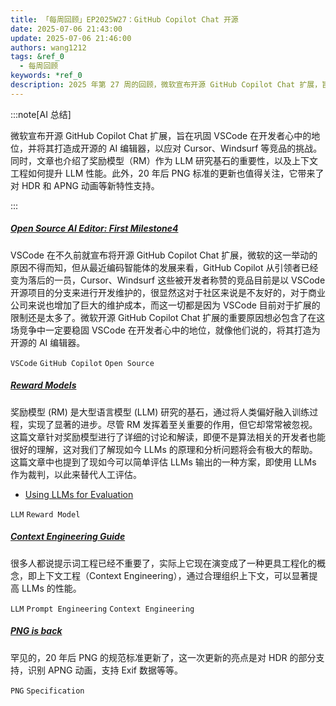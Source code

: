 ```yaml
---
title: 「每周回顾」EP2025W27：GitHub Copilot Chat 开源
date: 2025-07-06 21:43:00
update: 2025-07-06 21:46:00
authors: wang1212
tags: &ref_0
  - 每周回顾
keywords: *ref_0
description: 2025 年第 27 周的回顾，微软宣布开源 GitHub Copilot Chat 扩展，旨在巩固 VSCode 在开发者心中的地位，并将其打造成开源的 AI 编辑器，以应对 Cursor、Windsurf 等竞品的挑战。同时，文章也介绍了奖励模型（RM）作为 LLM 研究基石的重要性，以及上下文工程如何提升 LLM 性能。此外，20 年后 PNG 标准的更新也值得关注，它带来了对 HDR 和 APNG 动画等新特性支持。
---
```


:::note[AI 总结]

微软宣布开源 GitHub Copilot Chat 扩展，旨在巩固 VSCode 在开发者心中的地位，并将其打造成开源的 AI 编辑器，以应对 Cursor、Windsurf 等竞品的挑战。同时，文章也介绍了奖励模型（RM）作为 LLM 研究基石的重要性，以及上下文工程如何提升 LLM 性能。此外，20 年后 PNG 标准的更新也值得关注，它带来了对 HDR 和 APNG 动画等新特性支持。

:::

<!-- truncate -->

##### [Open Source AI Editor: First Milestone4](https://code.visualstudio.com/blogs/2025/06/30/openSourceAIEditorFirstMilestone)

VSCode 在不久前就宣布将开源 GitHub Copilot Chat 扩展，微软的这一举动的原因不得而知，但从最近编码智能体的发展来看，GitHub Copilot 从引领者已经变为落后的一员，Cursor、Windsurf 这些被开发者称赞的竞品目前是以 VSCode 开源项目的分支来进行开发维护的，很显然这对于社区来说是不友好的，对于商业公司来说也增加了巨大的维护成本，而这一切都是因为 VSCode 目前对于扩展的限制还是太多了。微软开源 GitHub Copilot Chat 扩展的重要原因想必包含了在这场竞争中一定要稳固 VSCode 在开发者心中的地位，就像他们说的，将其打造为开源的 AI 编辑器。

`VSCode` `GitHub Copilot` `Open Source`

##### [Reward Models](https://cameronrwolfe.substack.com/p/reward-models)

奖励模型 (RM) 是大型语言模型 (LLM) 研究的基石，通过将人类偏好融入训练过程，实现了显著的进步。尽管 RM 发挥着至关重要的作用，但它却常常被忽视。这篇文章针对奖励模型进行了详细的讨论和解读，即便不是算法相关的开发者也能很好的理解，这对我们了解现如今 LLMs 的原理和分析问题将会有极大的帮助。这篇文章中也提到了现如今可以简单评估 LLMs 输出的一种方案，即使用 LLMs 作为裁判，以此来替代人工评估。

- [Using LLMs for Evaluation](https://cameronrwolfe.substack.com/p/llm-as-a-judge)

`LLM` `Reward Model`

##### [Context Engineering Guide](https://nlp.elvissaravia.com/p/context-engineering-guide)

很多人都说提示词工程已经不重要了，实际上它现在演变成了一种更具工程化的概念，即上下文工程（Context Engineering），通过合理组织上下文，可以显著提高 LLMs 的性能。

`LLM` `Prompt Engineering` `Context Engineering`

##### [PNG is back](https://www.programmax.net/articles/png-is-back/)

罕见的，20 年后 PNG 的规范标准更新了，这一次更新的亮点是对 HDR 的部分支持，识别 APNG 动画，支持 Exif 数据等等。

`PNG` `Specification`
